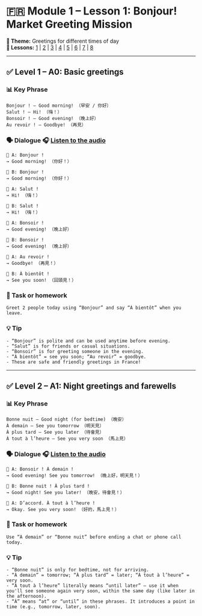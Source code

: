 # 🇫🇷 Module 1 – Lesson 1: Bonjour! Market Greeting Mission  
**📘 Theme:** Greetings for different times of day  
**🌠 Lessons:** [1](Lesson1.md) | [2](Lesson2.md) | [3](Lesson3.md) | [4](Lesson4.md) | [5](Lesson5.md) | [6](Lesson6.md) | [7](Lesson7.md) | [8](Lesson8.md)

---

## ✅ Level 1 – A0: Basic greetings

### 📊 Key Phrase
    Bonjour ! – Good morning! （早安 / 你好）  
    Salut ! – Hi! （嗨！）  
    Bonsoir ! – Good evening! （晚上好）  
    Au revoir ! – Goodbye! （再見）

### 🗣️ Dialogue 🎧 [Listen to the audio](https://yourdomain.com/audio/lesson1.mp3)

    👩 A: Bonjour !  
    → Good morning! （你好！）

    👨 B: Bonjour !  
    → Good morning! （你好！）

    👩 A: Salut !  
    → Hi! （嗨！）

    👨 B: Salut !  
    → Hi! （嗨！）

    👩 A: Bonsoir !  
    → Good evening! （晚上好）

    👨 B: Bonsoir !  
    → Good evening! （晚上好）

    👩 A: Au revoir !  
    → Goodbye! （再見！）

    👨 B: À bientôt !  
    → See you soon! （回頭見！）

### 🌟 Task or homework
    Greet 2 people today using “Bonjour” and say “À bientôt” when you leave.

### 💡 Tip
    - “Bonjour” is polite and can be used anytime before evening.  
    - “Salut” is for friends or casual situations.  
    - “Bonsoir” is for greeting someone in the evening.  
    - “À bientôt” = see you soon; “Au revoir” = goodbye.  
    - These are safe and friendly greetings in France!

---

## ✅ Level 2 – A1: Night greetings and farewells

### 📊 Key Phrase
    Bonne nuit – Good night (for bedtime) （晚安）  
    À demain – See you tomorrow （明天見）  
    À plus tard – See you later （待會見）  
    À tout à l’heure – See you very soon （馬上見）

### 🗣️ Dialogue 🎧 [Listen to the audio](https://yourdomain.com/audio/lesson1_2.mp3)

    👨 A: Bonsoir ! À demain !  
    → Good evening! See you tomorrow! （晚上好，明天見！）

    👩 B: Bonne nuit ! À plus tard !  
    → Good night! See you later! （晚安，待會見！）

    👨 A: D’accord. À tout à l’heure !  
    → Okay. See you very soon! （好的，馬上見！）

### 🌟 Task or homework
    Use “À demain” or “Bonne nuit” before ending a chat or phone call today.

### 💡 Tip
    - “Bonne nuit” is only for bedtime, not for arriving.  
    - “À demain” = tomorrow; “À plus tard” = later; “À tout à l’heure” = very soon.
    - “À tout à l’heure” literally means “until later” — use it when you'll see someone again very soon, within the same day (like later in the afternoon).
    - “À” means “at” or “until” in these phrases. It introduces a point in time (e.g., tomorrow, later, soon).
